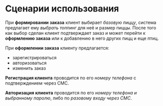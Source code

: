 # Сценарии использования


При **формировании заказа** клиент выбирает *базовую пиццу*, система предлагает ему *выбрать топпинг* для неё и размер пиццы. После того как выбор сделан клиент подтверждает заказ и может перейти к **оформлению заказа** или к добавлению в него других пицц и еще птиц. 


При **оформлении заказа** 	клиенту предлагается:
- зарегистрироваться 
- авторизоваться
- изменить заказ
 

**Регистрация клиента** проводится по его *номеру телефона* с подтверждением через СМС. 

**Авторизация клиента** проводится по его *номеру телефона и выбранному паролю*, либо по *разовому входу через СМС*.